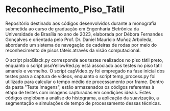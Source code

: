 # Reconhecimento_Piso_Tatil
Repositório destinado aos códigos desenvolvidos durante a monografia submetida ao curso de graduação em Engenharia Eletrônica da Universidade de Brasília no ano de 2023, elaborada por Débora Fernandes Gonçalves e orientada pelo Prof. Dr. Daniel Maurício Muñoz Arboleda, abordando um sistema de navegação de cadeiras de rodas por meio do reconhecimento de pisos táteis através da visão computacional.

O script pisoBlack.py corresponde aos testes realizados no piso tátil preto, enquanto o script pisoYellowRed.py está associado aos testes no piso tátil amarelo e vermelho. O script capVideo.py foi empregado na fase inicial dos testes para a captura de vídeos, enquanto o script temp_process.py foi utilizado para calcular o tempo médio de processamento por frame. Dentro da pasta "Teste Imagens", estão armazenados os códigos referentes à etapa de testes com imagens capturadas em condições ideais. Estes códigos englobam a análise do histograma, a aplicação da suavização, a segmentação e simulações de tempo de processamento dessas técnicas.

